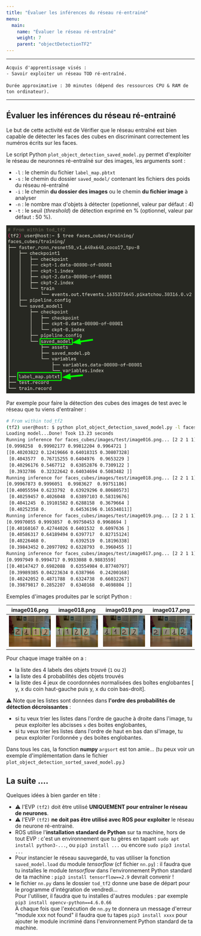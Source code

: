 ```yaml
---
title: "Évaluer les inférences du réseau ré-entrainé"
menu:
  main:
    name: "Évaluer le réseau ré-entraîné"
    weight: 7
    parent: "objectDetectionTF2"
---
```


---
    Acquis d'apprentissage visés :
    - Savoir exploiter un réseau TOD ré-entraîné.

    Durée approximative : 30 minutes (dépend des ressources CPU & RAM de ton ordinateur).
---

## Évaluer les inférences du réseau ré-entrainé

Le but de cette activité est de Vérifier que le réseau entraîné est bien capable de détecter les faces des cubes en discriminant correctement les numéros écrits sur les faces.

Le script Python `plot_object_detection_saved_model.py` permet d'exploiter le réseau de neuronnes ré-entraîné sur des images, les arguments sont :
* `-l` : le chemin du fichier `label_map.pbtxt`
* `-s` : le chemin du dossier `saved_model/` contenant les fichiers des poids du réseau ré-entraîné
* `-i` : le chemin __du dossier des images__ ou le chemin __du fichier image__ à analyser
* `-n` : le nombre max d'objets à détecter (opetionnel, valeur par défaut : 4)
* `-t` : le seuil (_threshold_) de détection exprimé en % (optionnel, valeur par défaut : 50 %).

![tree.png](img/tree.png)

Par exemple pour faire la détection des cubes des images de test avec le réseau que tu viens d'entraîner :

```bash
# From within tod_tf2
(tf2) user@host: $ python plot_object_detection_saved_model.py -l faces_cubes/training/label_map.pbtxt -s $PTN_DIR/saved_model1/saved_model -i faces_cubes/images/test/
Loading model...Done! Took 13.23 seconds
Running inference for faces_cubes/images/test/image016.png... [2 2 1 1]
[0.9998258  0.99902177 0.99812204 0.9964721 ]
[[0.40203822 0.12419666 0.64018315 0.30807328]
 [0.4043577  0.76715255 0.6404976  0.9653229 ]
 [0.40296176 0.5467712  0.63852876 0.7309122 ]
 [0.3932786  0.32322642 0.64034694 0.5083482 ]]
Running inference for faces_cubes/images/test/image018.png... [2 2 1 1]
[0.99967873 0.9996051  0.9983627  0.99751186]
[[0.40055594 0.6233792  0.63929296 0.80680573]
 [0.40259457 0.4026048  0.63897103 0.58319676]
 [0.4041245  0.19101582 0.6288158  0.3679664 ]
 [0.40252358 0.         0.64536196 0.16534011]]
Running inference for faces_cubes/images/test/image019.png... [2 2 1 1]
[0.99970055 0.9993857  0.99750453 0.9968694 ]
[[0.40160167 0.42744026 0.6401532  0.6097636 ]
 [0.40586317 0.64189494 0.6397717  0.82715124]
 [0.40226468 0.         0.6392519  0.18196338]
 [0.39843452 0.20977092 0.6328793  0.3960455 ]]
Running inference for faces_cubes/images/test/image017.png... [2 2 1 1]
[0.9997949 0.9994717 0.9933088 0.9883559]
[[0.40147427 0.6982088  0.63554984 0.87740797]
 [0.39989385 0.04223634 0.6387966  0.24200168]
 [0.40242052 0.4871788  0.6324738  0.66032267]
 [0.39879817 0.2852207  0.6340168  0.4698804 ]]
```

Exemples d'images produites par le script Python :

|   image016.png           |   image018.png               |            image019.png    |    image017.png
:-------------------------:|:----------------------------:|:--------------------------:|:------------------------------:
![1](img/infere_img01.png) |  ![2](img/infere_img02.png)  | ![3](img/infere_img03.png) | ![4](img/infere_img04.png)

Pour chaque image traitée on a :
* la liste des 4 labels des objets trouvé (`1` ou `2`)
* la liste des 4 probabilités des objets trouvés
* la liste des 4 jeux de coordonnées normalisées des boîtes englobantes [ y, x du coin haut-gauche puis y, x du coin bas-droit]. 

⚠️ Note que les listes sont données dans __l'ordre des probabilités de détection décroissantes__ : 
* si tu veux trier les listes dans l'ordre de gauche à droite dans l'image, tu peux exploiter les abcisses `x` des boites englobantes,
* si tu veux trier les listes dans l'ordre de haut en bas dan sl'image, tu peux exploiter l'ordonnée `y` des boites englobantes.

Dans tous les cas, la fonction __numpy__ `argsort` est ton amie... (tu peux voir un exemple d'implémentation dans le fichier `plot_object_detection_sorted_saved_model.py`.)

## La suite ....

Quelques idées à bien garder en tête :

* ⚠️  l'EVP `(tf2)` doit être utilisé __UNIQUEMENT pour entraîner le réseau de neurones__.
* ⚠️  l'EVP `(tf2)` __ne doit pas être utilisé avec ROS pour exploiter__ le réseau de neurone ré-entrainé.
* ROS utilise l'__installation standard de Python__ sur ta machine, hors de tout EVP : c'est un environnement que tu gères en tapant `sudo apt install python3-...`, ou `pip3 install ...` ou encore `sudo pip3 instal ...`
* Pour instancier le réseau sauvegardé, tu vas utiliser la fonction `saved_model.load` du module _tensorflow_ (cf fichier `nn.py`) : il faudra que tu installes le module _tensorflow_ dans l'environnement Python standard de ta machine : `pip3 install tensorflow==2.9` devrait convenir ! 
* le fichier `nn.py` dans le dossier `tod_tf2` donne une base de départ pour le programme d'intégration de vendredi... <br>
Pour l'utiliser, il faudra que tu installes d'autres modules : par exemple  `pip3 install opencv-python==4.6.0.66`<br>
À chaque fois que l'exécution de `nn.py` te donnera un message d'erreur "module xxx not found" il faudra que tu tapes `pip3 install xxxx` pour ajouter le module incriminé dans l'environnement Python standard de ta machine.

